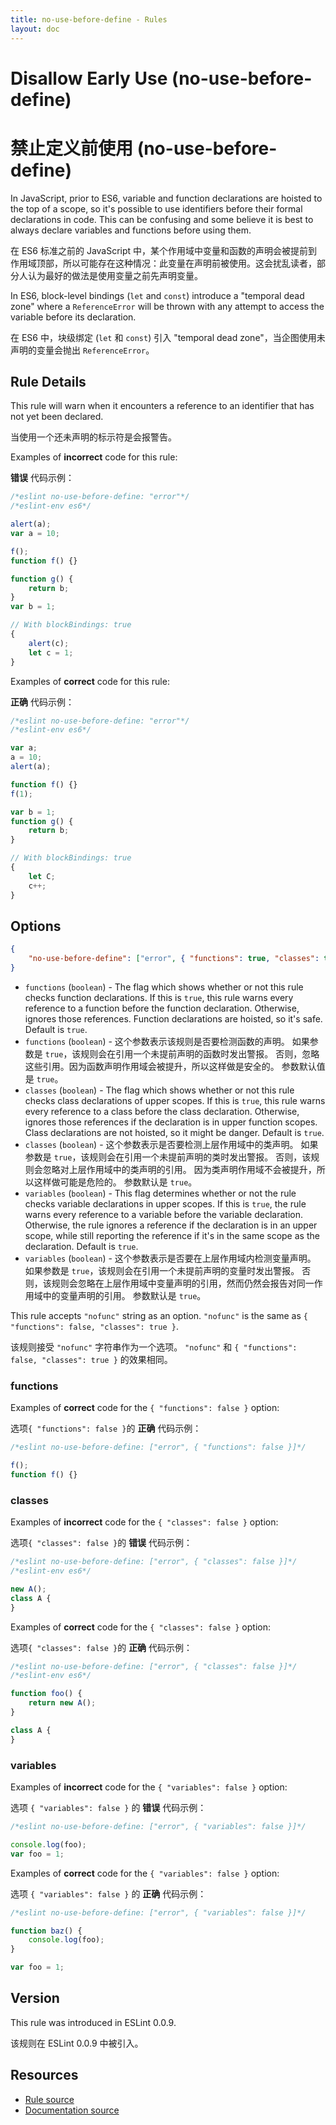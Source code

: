 ```yaml
---
title: no-use-before-define - Rules
layout: doc
---
```

<!-- Note: No pull requests accepted for this file. See README.md in the root directory for details. -->

# Disallow Early Use (no-use-before-define)

# 禁止定义前使用 (no-use-before-define)

In JavaScript, prior to ES6, variable and function declarations are hoisted to the top of a scope, so it's possible to use identifiers before their formal declarations in code. This can be confusing and some believe it is best to always declare variables and functions before using them.

在 ES6 标准之前的 JavaScript 中，某个作用域中变量和函数的声明会被提前到作用域顶部，所以可能存在这种情况：此变量在声明前被使用。这会扰乱读者，部分人认为最好的做法是使用变量之前先声明变量。

In ES6, block-level bindings (`let` and `const`) introduce a "temporal dead zone" where a `ReferenceError` will be thrown with any attempt to access the variable before its declaration.

在 ES6 中，块级绑定 (`let` 和 `const`) 引入 "temporal dead zone"，当企图使用未声明的变量会抛出 `ReferenceError`。

## Rule Details

This rule will warn when it encounters a reference to an identifier that has not yet been declared.

当使用一个还未声明的标示符是会报警告。

Examples of **incorrect** code for this rule:

**错误** 代码示例：

```js
/*eslint no-use-before-define: "error"*/
/*eslint-env es6*/

alert(a);
var a = 10;

f();
function f() {}

function g() {
    return b;
}
var b = 1;

// With blockBindings: true
{
    alert(c);
    let c = 1;
}
```

Examples of **correct** code for this rule:

**正确** 代码示例：

```js
/*eslint no-use-before-define: "error"*/
/*eslint-env es6*/

var a;
a = 10;
alert(a);

function f() {}
f(1);

var b = 1;
function g() {
    return b;
}

// With blockBindings: true
{
    let C;
    c++;
}
```

## Options

```json
{
    "no-use-before-define": ["error", { "functions": true, "classes": true }]
}
```

* `functions` (`boolean`) -
  The flag which shows whether or not this rule checks function declarations.
  If this is `true`, this rule warns every reference to a function before the function declaration.
  Otherwise, ignores those references.
  Function declarations are hoisted, so it's safe.
  Default is `true`.
* `functions` (`boolean`) -
  这个参数表示该规则是否要检测函数的声明。
  如果参数是 `true`，该规则会在引用一个未提前声明的函数时发出警报。
  否则，忽略这些引用。因为函数声明作用域会被提升，所以这样做是安全的。
  参数默认值是 `true`。
* `classes` (`boolean`) -
  The flag which shows whether or not this rule checks class declarations of upper scopes.
  If this is `true`, this rule warns every reference to a class before the class declaration.
  Otherwise, ignores those references if the declaration is in upper function scopes.
  Class declarations are not hoisted, so it might be danger.
  Default is `true`.
* `classes` (`boolean`) -
  这个参数表示是否要检测上层作用域中的类声明。
  如果参数是 `true`，该规则会在引用一个未提前声明的类时发出警报。
  否则，该规则会忽略对上层作用域中的类声明的引用。
  因为类声明作用域不会被提升，所以这样做可能是危险的。
  参数默认是 `true`。
* `variables` (`boolean`) -
  This flag determines whether or not the rule checks variable declarations in upper scopes.
  If this is `true`, the rule warns every reference to a variable before the variable declaration.
  Otherwise, the rule ignores a reference if the declaration is in an upper scope, while still reporting the reference if it's in the same scope as the declaration.
  Default is `true`.
* `variables` (`boolean`) -
  这个参数表示是否要在上层作用域内检测变量声明。
  如果参数是 `true`，该规则会在引用一个未提前声明的变量时发出警报。
  否则，该规则会忽略在上层作用域中变量声明的引用，然而仍然会报告对同一作用域中的变量声明的引用。
  参数默认是 `true`。

This rule accepts `"nofunc"` string as an option.
`"nofunc"` is the same as `{ "functions": false, "classes": true }`.

该规则接受 `"nofunc"` 字符串作为一个选项。
`"nofunc"` 和 `{ "functions": false, "classes": true }` 的效果相同。

### functions

Examples of **correct** code for the `{ "functions": false }` option:

选项`{ "functions": false }`的 **正确** 代码示例：

```js
/*eslint no-use-before-define: ["error", { "functions": false }]*/

f();
function f() {}
```

### classes

Examples of **incorrect** code for the `{ "classes": false }` option:

选项`{ "classes": false }`的 **错误** 代码示例：

```js
/*eslint no-use-before-define: ["error", { "classes": false }]*/
/*eslint-env es6*/

new A();
class A {
}
```

Examples of **correct** code for the `{ "classes": false }` option:

选项`{ "classes": false }`的 **正确** 代码示例：

```js
/*eslint no-use-before-define: ["error", { "classes": false }]*/
/*eslint-env es6*/

function foo() {
    return new A();
}

class A {
}
```

### variables

Examples of **incorrect** code for the `{ "variables": false }` option:

选项 `{ "variables": false }` 的 **错误** 代码示例：

```js
/*eslint no-use-before-define: ["error", { "variables": false }]*/

console.log(foo);
var foo = 1;
```

Examples of **correct** code for the `{ "variables": false }` option:

选项 `{ "variables": false }` 的 **正确** 代码示例：

```js
/*eslint no-use-before-define: ["error", { "variables": false }]*/

function baz() {
    console.log(foo);
}

var foo = 1;
```

## Version

This rule was introduced in ESLint 0.0.9.

该规则在 ESLint 0.0.9 中被引入。

## Resources

* [Rule source](https://github.com/eslint/eslint/tree/master/lib/rules/no-use-before-define.js)
* [Documentation source](https://github.com/eslint/eslint/tree/master/docs/rules/no-use-before-define.md)
